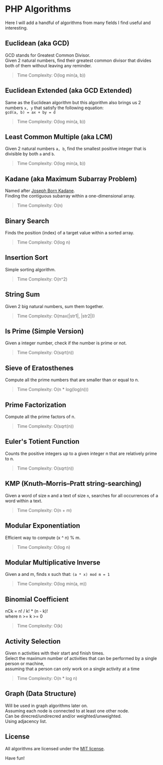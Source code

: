 # PHP Algorithms

Here I will add a handful of algorithms from many fields I find useful and interesting.

## Euclidean (aka GCD)

GCD stands for Greatest Common Divisor.  
Given 2 natural numbers, find their greatest common divisor that divides both of them without leaving any reminder.  
> Time Complexity: O(log min(a, b))

## Euclidean Extended (aka GCD Extended)

Same as the Euclidean algorithm but this algorithm also brings us 2 numbers `x, y` that satisfy the following equation:  
`gcd(a, b) = ax + by = d`  
> Time Complexity: O(log min(a, b))

## Least Common Multiple (aka LCM)

Given 2 natural numbers `a, b`, find the smallest positive integer that is divisible by both `a` and `b`.  
> Time Complexity: O(log min(a, b))

## Kadane (aka Maximum Subarray Problem)

Named after [Joseph Born Kadane](https://en.wikipedia.org/wiki/Joseph_Born_Kadane).  
Finding the contiguous subarray within a one-dimensional array.
> Time Complexity: O(n)

## Binary Search

Finds the position (index) of a target value within a sorted array.  
> Time Complexity: O(log n)

## Insertion Sort

Simple sorting algorithm.  
> Time Complexity: O(n^2)

## String Sum

Given 2 big natural numbers, sum them together.  
> Time Complexity: O(max(|str1|, |str2|))

## Is Prime (Simple Version)

Given a integer number, check if the number is prime or not.  
> Time Complexity: O(sqrt(n))

## Sieve of Eratosthenes

Compute all the prime numbers that are smaller than or equal to n.  
> Time Complexity: O(n * log(log(n)))

## Prime Factorization

Compute all the prime factors of n.  
> Time Complexity: O(sqrt(n))

## Euler's Totient Function

Counts the positive integers up to a given integer n that are relatively prime to n.  
> Time Complexity: O(sqrt(n))

## KMP (Knuth–Morris–Pratt string-searching)

Given a word of size `m` and a text of size `n`, searches for all occurrences of a word within a text.  
> Time Complexity: O(n + m)

## Modular Exponentiation

Efficient way to compute (x ^ n) % m.  
> Time Complexity: O(log n)

## Modular Multiplicative Inverse

Given a and m, finds x such that: `(a * x) mod m = 1`
> Time Complexity: O(log min(a, m))

## Binomial Coefficient

nCk = n! / k! * (n - k)!  
where n >= k >= 0
> Time Complexity: O(k)

## Activity Selection

Given n activities with their start and finish times.  
Select the maximum number of activities that can be performed by a single person or machine,  
assuming that a person can only work on a single activity at a time
> Time Complexity: O(n * log n)

## Graph (Data Structure)

Will be used in graph algorithms later on.  
Assuming each node is connected to at least one other node.  
Can be direcred/undirecred and/or weighted/unweighted.  
Using adjacency list.

## License

All algorithms are licensed under the [MIT license](https://opensource.org/licenses/MIT).


Have fun!
